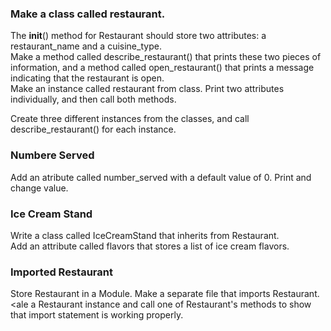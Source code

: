 ### Make a class called restaurant.
The __init__() method for Restaurant should store two attributes: a restaurant_name and a cuisine_type.<br />
Make a method called describe_restaurant() that prints these two pieces of information, and a method called open_restaurant() that prints a message indicating that the restaurant is open.<br />
Make an instance called restaurant from class. Print two attributes individually, and then call both methods.

Create three different instances from the classes, and call describe_restaurant() for each instance.

### Numbere Served
Add an atribute called number_served with a default value of 0.
Print and change value.

### Ice Cream Stand
Write a class called IceCreamStand that inherits from Restaurant.<br />
Add an attribute called flavors that stores a list of ice cream flavors.

### Imported Restaurant
Store Restaurant in a Module. Make a separate file that imports Restaurant. <ale a Restaurant instance and call one of Restaurant's methods to show that import statement is working properly.
